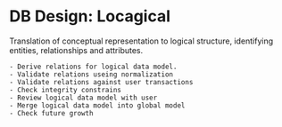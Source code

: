 # DB Design: Locagical

Translation of conceptual representation to logical structure, identifying entities, relationships and attributes.

    - Derive relations for logical data model.
    - Validate relations useing normalization
    - Validate relations against user transactions
    - Check integrity constrains
    - Review logical data model with user
    - Merge logical data model into global model
    - Check future growth
